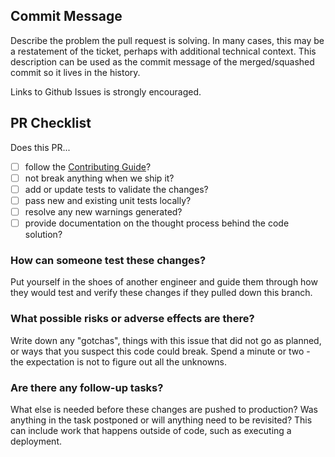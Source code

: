 ## Commit Message

Describe the problem the pull request is solving. In many cases, this may be a restatement of the ticket, perhaps with additional technical context. This description can be used as the commit message of the merged/squashed commit so it lives in the history.

Links to Github Issues is strongly encouraged.

## PR Checklist

Does this PR...

- [ ] follow the [Contributing Guide](https://github.com/theaccordance/card-dealer/blob/master/.github/CONTRIBUTING.md)?
- [ ] not break anything when we ship it?
- [ ] add or update tests to validate the changes?
- [ ] pass new and existing unit tests locally?
- [ ] resolve any new warnings generated?
- [ ] provide documentation on the thought process behind the code solution?

### How can someone test these changes?

Put yourself in the shoes of another engineer and guide them through how they would test and verify these changes if they pulled down this branch.

### What possible risks or adverse effects are there?

Write down any "gotchas", things with this issue that did not go as planned, or ways that you suspect this code could break. Spend a minute or two - the expectation is not to figure out all the unknowns.

### Are there any follow-up tasks?

What else is needed before these changes are pushed to production?
Was anything in the task postponed or will anything need to be revisited? This can include work that happens outside of code, such as executing a deployment.
